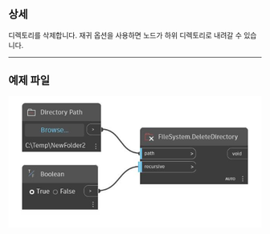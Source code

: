 ## 상세
디렉토리를 삭제합니다. 재귀 옵션을 사용하면 노드가 하위 디렉토리로 내려갈 수 있습니다.
___
## 예제 파일

![DeleteDirectory](./DSCore.IO.FileSystem.DeleteDirectory_img.jpg)

